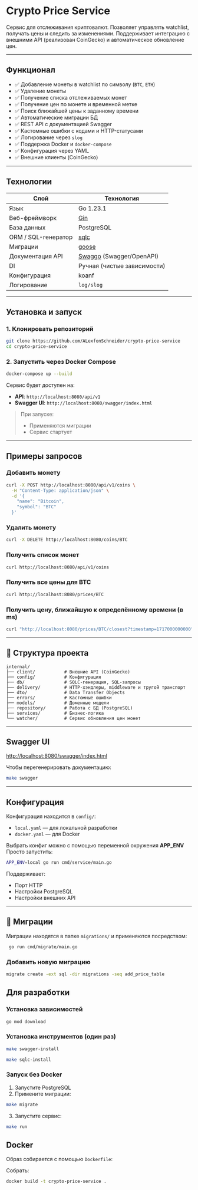 # Crypto Price Service

Сервис для отслеживания криптовалют.
Позволяет управлять watchlist, получать цены и следить за изменениями. 
Поддерживает интеграцию с внешними API (реализован CoinGecko) и автоматическое обновление цен.

---

## Функционал

- ✅ Добавление монеты в watchlist по символу (`BTC`, `ETH`)
- ✅ Удаление монеты
- ✅ Получение списка отслеживаемых монет
- ✅ Получение цен по монете и временной метке
- ✅ Поиск ближайшей цены к заданному времени
- ✅ Автоматические миграции БД
- ✅ REST API с документацией Swagger
- ✅ Кастомные ошибки с кодами и HTTP-статусами
- ✅ Логирование через `slog`
- ✅ Поддержка Docker и `docker-compose`
- ✅ Конфигурация через YAML
- ✅ Внешние клиенты (CoinGecko)

---

## Технологии

| Слой | Технология                                                 |
|------|------------------------------------------------------------|
| Язык | Go 1.23.1                                                  |
| Веб-фреймворк | [Gin](https://gin-gonic.com/)                              |
| База данных | PostgreSQL                                                 |
| ORM / SQL-генератор | [sqlc](https://sqlc.dev/)                                  |
| Миграции | [goose](https://github.com/pressly/goose)                  |
| Документация API | [Swaggo](https://github.com/swaggo/swag) (Swagger/OpenAPI) |
| DI | Ручная (чистые зависимости)                                |
| Конфигурация | koanf                                                      |
| Логирование | `log/slog`                                                 |

---

## Установка и запуск

### 1. Клонировать репозиторий

```bash
git clone https://github.com/ALexfonSchneider/crypto-price-service
cd crypto-price-service
```

### 2. Запустить через Docker Compose

```bash
docker-compose up --build
```

Сервис будет доступен на:

- **API**: `http://localhost:8080/api/v1`
- **Swagger UI**: `http://localhost:8080/swagger/index.html`

>  При запуске:
> - Применяются миграции
> - Сервис стартует

---

## Примеры запросов

### Добавить монету

```bash
curl -X POST http://localhost:8080/api/v1/coins \
  -H "Content-Type: application/json" \
  -d '{
    "name": "Bitcoin",
    "symbol": "BTC"
  }'
```

### Удалить монету

```bash
curl -X DELETE http://localhost:8080/coins/BTC
```

### Получить список монет

```bash
curl http://localhost:8080/api/v1/coins
```

### Получить все цены для BTC

```bash
curl http://localhost:8080/prices/BTC
```

### Получить цену, ближайшую к определённому времени (в ms)

```bash
curl "http://localhost:8080/prices/BTC/closest?timestamp=1717000000000"
```

---

## 📁 Структура проекта

```
internal/
├── client/           # Внешние API (CoinGecko)
├── config/           # Конфигурация
├── db/               # SQLC-генерация, SQL-запросы
├── delivery/         # HTTP-хэндлеры, middleware и тругой транспорт
├── dto/              # Data Transfer Objects
├── errors/           # Кастомные ошибки
├── models/           # Доменные модели
├── repository/       # Работа с БД (PostgreSQL)
├── services/         # Бизнес-логика
└── watcher/          # Сервис обновления цен монет
```

---

## Swagger UI

[http://localhost:8080/swagger/index.html](http://localhost:8080/swagger/index.html)

Чтобы перегенерировать документацию:

```bash
make swagger
```

---

## Конфигурация

Конфигурация находится в `config/`:

- `local.yaml` — для локальной разработки
- `docker.yaml` — для Docker

Выбрать конфиг можно с помощью переменной окружения **APP_ENV**
Просто запустить:
```bash
APP_ENV=local go run cmd/service/main.go
```

Поддерживает:
- Порт HTTP
- Настройки PostgreSQL
- Настройки внешних API

---

## 🧹 Миграции

Миграции находятся в папке `migrations/` и применяются посредством:
```bash
 go run cmd/migrate/main.go
```

### Добавить новую миграцию

```bash
migrate create -ext sql -dir migrations -seq add_price_table
```

## Для разработки

### Установка зависимостей

```bash
go mod download
```

### Установка инструментов (один раз)

```bash
make swagger-install
```
```bash
make sqlc-install
```

### Запуск без Docker

1. Запустите PostgreSQL
2. Примените миграции:

```bash
make migrate
```

3. Запустите сервис:

```bash
make run
```

## Docker

Образ собирается с помощью `Dockerfile`:

Собрать:

```bash
docker build -t crypto-price-service .
```